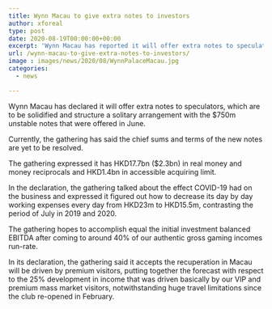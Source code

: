 ```yaml
---
title: Wynn Macau to give extra notes to investors
author: xforeal 
type: post
date: 2020-08-19T00:00:00+00:00
excerpt: 'Wynn Macau has reported it will offer extra notes to speculators, which are to be merged and structure a solitary arrangement with the $750m unstable notes that were offered in June '
url: /wynn-macau-to-give-extra-notes-to-investors/
image : images/news/2020/08/WynnPalaceMacau.jpg
categories:
  - news

---
```

Wynn Macau has declared it will offer extra notes to speculators, which are to be solidified and structure a solitary arrangement with the $750m unstable notes that were offered in June. 

Currently, the gathering has said the chief sums and terms of the new notes are yet to be resolved. 

The gathering expressed it has HKD17.7bn ($2.3bn) in real money and money reciprocals and HKD1.4bn in accessible acquiring limit. 

In the declaration, the gathering talked about the effect COVID-19 had on the business and expressed it figured out how to decrease its day by day working expenses every day from HKD23m to HKD15.5m, contrasting the period of July in 2019 and 2020. 

The gathering hopes to accomplish equal the initial investment balanced EBITDA after coming to around 40&percnt; of our authentic gross gaming incomes run-rate. 

In its declaration, the gathering said it accepts the recuperation in Macau will be driven by premium visitors, putting together the forecast with respect to the 25&percnt; development in income that was driven basically by our VIP and premium mass market visitors, notwithstanding huge travel limitations since the club re-opened in February.